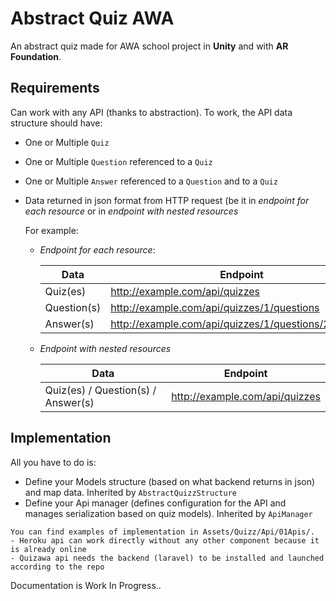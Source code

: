 # Abstract Quiz AWA

An abstract quiz made for AWA school project in **Unity** and with **AR Foundation**.

## Requirements

Can work with any API (thanks to abstraction). To work, the API data structure should have:

- One or Multiple `Quiz`

- One or Multiple `Question` referenced to a `Quiz`

- One or Multiple `Answer` referenced to a `Question` and to a `Quiz`

- Data returned in json format from HTTP request (be it in *endpoint for each resource*  or in *endpoint with nested resources*

  For example:

  - *Endpoint for each resource*:

    | Data        | Endpoint                                             |
    | ----------- | ---------------------------------------------------- |
    | Quiz(es)    | http://example.com/api/quizzes                       |
    | Question(s) | http://example.com/api/quizzes/1/questions           |
    | Answer(s)   | http://example.com/api/quizzes/1/questions/2/answers |

  

  - *Endpoint with nested resources*

    | Data                               | Endpoint                       |
    | ---------------------------------- | ------------------------------ |
    | Quiz(es) / Question(s) / Answer(s) | http://example.com/api/quizzes |

## Implementation

All you have to do is:

- Define your Models structure (based on what backend returns in json) and map data. Inherited by `AbstractQuizzStructure`
- Define your Api manager (defines configuration for the API and manages serialization based on quiz models). Inherited by `ApiManager`

```
You can find examples of implementation in Assets/Quizz/Api/01Apis/. 
- Heroku api can work directly without any other component because it is already online 
- Quizawa api needs the backend (laravel) to be installed and launched according to the repo
```





Documentation is Work In Progress..

